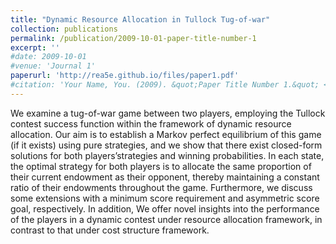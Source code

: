 ```yaml
---
title: "Dynamic Resource Allocation in Tullock Tug-of-war"
collection: publications
permalink: /publication/2009-10-01-paper-title-number-1
excerpt: ''
#date: 2009-10-01
#venue: 'Journal 1'
paperurl: 'http://rea5e.github.io/files/paper1.pdf'
#citation: 'Your Name, You. (2009). &quot;Paper Title Number 1.&quot; <i>Journal 1</i>. 1(1).'
---
```

We examine a tug-of-war game between two players, employing the Tullock contest success function within the framework of dynamic resource allocation. Our aim is to establish a Markov perfect equilibrium of this game (if it exists) using pure strategies, and we show that there exist closed-form solutions for both players’strategies and winning probabilities. In each state, the optimal strategy for both players is to allocate the same proportion of their current endowment as their opponent, thereby maintaining a constant ratio of their endowments throughout the game. Furthermore, we discuss some extensions with a minimum score requirement and asymmetric score goal, respectively. In addition, We offer novel insights into the performance of the players in a dynamic contest under resource allocation framework, in contrast to that under cost structure framework.
